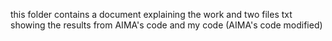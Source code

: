 this folder contains a document explaining the work and two files txt showing the results from AIMA's code and my code (AIMA's code modified)
